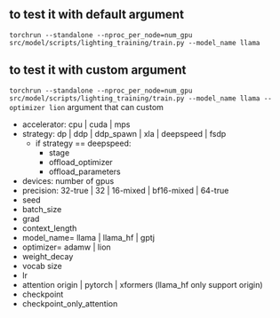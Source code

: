 ## to test it with default argument
```torchrun --standalone --nproc_per_node=num_gpu src/model/scripts/lighting_training/train.py --model_name llama```
## to test it with custom argument
```torchrun --standalone --nproc_per_node=num_gpu src/model/scripts/lighting_training/train.py --model_name llama --optimizer lion```
argument that can custom
- accelerator: cpu | cuda | mps
- strategy: dp | ddp | ddp_spawn | xla | deepspeed | fsdp
    - if strategy == deepspeed:
        - stage
        - offload_optimizer
        - offload_parameters
- devices: number of gpus
- precision: 32-true | 32 | 16-mixed | bf16-mixed | 64-true
- seed
- batch_size
- grad
- context_length
- model_name= llama | llama_hf | gptj
- optimizer= adamw | lion
- weight_decay
- vocab size
- lr
- attention origin | pytorch | xformers (llama_hf only support origin)
- checkpoint
- checkpoint_only_attention